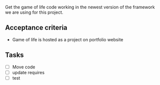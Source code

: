 Get the game of life code working in the newest version of the framework we are using for this project.

## Acceptance criteria

- Game of life is hosted as a project on portfolio website

## Tasks
- [ ] Move code 
- [ ] update requires
- [ ] test